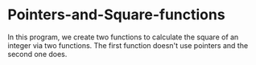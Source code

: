 # Pointers-and-Square-functions
In this program, we create two functions to calculate the square of an integer via two functions. The first function doesn't use pointers and the second one does.
